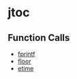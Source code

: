 # jtoc

## Function Calls
- [fprintf](CSD/kCSD/ica/kCsd1D_ICA/STICA_UTIL/fprintf.md)
- [floor](CSD/kCSD/ica/kCsd1D_ICA/STICA_UTIL/floor.md)
- [etime](CSD/kCSD/ica/kCsd1D_ICA/STICA_UTIL/etime.md)
